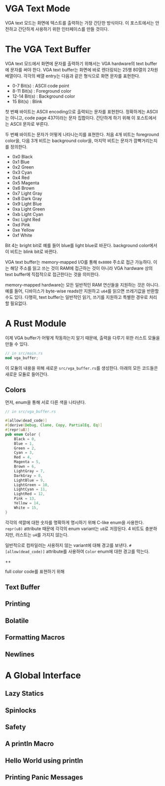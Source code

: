 VGA Text Mode
=============

VGA text 모드는 화면에 텍스트를 출력하는 가장 간단한 방식이다. 이 포스트에서는 안전하고 간단하게 사용하기 위한 인터페이스를 만들 것이다.

# The VGA Text Buffer

VGA text 모드에서 화면에 문자를 출력하기 위해서는 VGA hardware의 text buffer에 문자를 써야 한다. VGA text buffer는 화면에 바로 렌더링되는 25행 80열의 2차원 배열이다. 각각의 배열 entry는 다음과 같은 형식으로 화면 문자를 표현한다.

* 0-7 Bit(s) : ASCII code point
* 8-11 Bit(s) : Foreground color
* 12-14 Bit(s) : Background color
* 15 Bit(s) : Blink

첫 번째 바이트는 ASCII encoding으로 출력되는 문자를 표현한다. 정확하게는 ASCII는 아니고, code page 437이라는 문자 집합이다. 간단하게 하기 위해 이 포스트에서는 ASCII 문자로 부른다.

두 번째 바이트는 문자가 어떻게 나타나는지를 표현한다. 처음 4개 비트는 foreground color을, 다음 3개 비트는 background color을, 마지막 비트는 문자가 깜빡거리는지를 정의한다.

* 0x0 Black
* 0x1 Blue
* 0x2 Green
* 0x3 Cyan
* 0x4 Red
* 0x5 Magenta
* 0x6 Brown
* 0x7 Light Gray
* 0x8 Dark Gray
* 0x9 Light Blue
* 0xa Light Green
* 0xb Light Cyan
* 0xc Light Red
* 0xd Pink
* 0xe Yellow
* 0xf White

Bit 4는 bright bit로 예를 들어 blue를 light blue로 바꾼다. background color에서 이 비트는 blink bit로 바뀐다.

VGA text buffer는 memory-mapped I/O를 통해 `0x8000` 주소로 접근 가능하다. 이는 해당 주소를 읽고 쓰는 것이 RAM에 접근하는 것이 아니라 VGA hardware 상의 text buffer에 직접적으로 접근한다는 것을 의미한다.

memory-mapped hardware는 모든 일반적인 RAM 연산들을 지원하는 것은 아니다. 예를 들어, 디바이스가 byte-wise reads만 지원하고 `u64`를 읽으면 쓰레기값을 반환할 수도 있다. 다행히, text buffer는 일반적인 읽기, 쓰기를 지원하고 특별한 경우로 처리할 필요없다.

# A Rust Module

이제 VGA buffer가 어떻게 작동하는지 알기 때문에, 출력을 다루기 위한 러스트 모듈을 만들 수 있다.

```rust
// in src/main.rs
mod vga_buffer;
```

이 모듈의 내용을 위해 새로운 `src/vga_buffer.rs`를 생성한다. 아래의 모든 코드들은 새로운 모듈로 들어간다.

## Colors

먼저, enum을 통해 서로 다른 색을 나타낸다.

```rust
// in src/vga_buffer.rs

#[allow(dead_code)]
#[derive(Debug, Clone, Copy, PartialEq, Eq)]
#[repr(u8)]
pub enum Color {
    Black = 0,
    Blue = 1,
    Green = 2,
    Cyan = 3,
    Red = 4,
    Magenta = 5,
    Brown = 6,
    LightGray = 7,
    DarkGray = 8,
    LightBlue = 9,
    LightGreen = 10,
    LightCyan = 11,
    LightRed = 12,
    Pink = 13,
    Yellow = 14,
    White = 15,
}
```

각각의 색깔에 대한 숫자를 명확하게 명시하기 위해 C-like enum을 사용한다. `repr(u8)` attribute 때문에 각각의 enum variant는 `u8`로 저장된다. 4 비트도 충분하지만, 러스트는 `u4`를 가지지 않는다.

일반적으로 컴파일러는 사용하지 않는 variant에 대해 경고를 보낸다. `#[allow(dead_code)]` attribute를 사용하여 `Color` enum에 대한 경고를 막는다.

++

full color code를 표현하기 위해

## Text Buffer
## Printing
## Bolatile
## Formatting Macros
## Newlines

# A Global Interface
## Lazy Statics
## Spinlocks
## Safety
## A println Macro
## Hello World using println
## Printing Panic Messages
